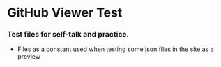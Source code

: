GitHub Viewer Test
===================

### Test files for self-talk and practice.

* Files as a constant used when testing some json files in the site as a preview 